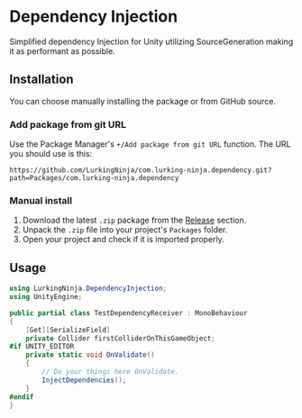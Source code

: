 # Dependency Injection
Simplified dependency Injection for Unity utilizing SourceGeneration making it as performant as possible.
## Installation
You can choose manually installing the package or from GitHub source.
### Add package from git URL
Use the Package Manager's ```+/Add package from git URL``` function.
The URL you should use is this:
```
https://github.com/LurkingNinja/com.lurking-ninja.dependency.git?path=Packages/com.lurking-ninja.dependency
```
### Manual install
1. Download the latest ```.zip``` package from the [Release](https://github.com/LurkingNinja/com.lurking-ninja.dependency/releases) section.
2. Unpack the ```.zip``` file into your project's ```Packages``` folder.
3. Open your project and check if it is imported properly.
## Usage
```csharp
using LurkingNinja.DependencyInjection;
using UnityEngine;

public partial class TestDependencyReceiver : MonoBehaviour
{
    [Get][SerializeField]
    private Collider firstColliderOnThisGameObject;
#if UNITY_EDITOR
    private static void OnValidate()
    {
        // Do your things here OnValidate.
        InjectDependencies();
    }
#endif
}
```
